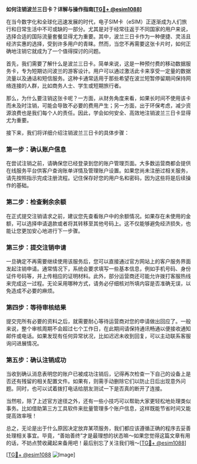 **如何注销波兰三日卡？详解与操作指南[[TG💪+ @esim1088](https://t.me/s/esim1088)]**

在当今数字化和全球化迅速发展的时代，电子SIM卡（eSIM）正逐渐成为人们旅行和日常生活中不可或缺的一部分。尤其是对于经常往返于不同国家的用户来说，选择合适的国际流量套餐显得尤为重要。其中，波兰三日卡作为一种便捷、灵活且经济实惠的选择，受到许多用户的青睐。然而，当您不再需要这张卡片时，如何正确地注销它就成为了一个值得探讨的问题。

首先，我们需要了解什么是波兰三日卡。简单来说，这是一种预付费的移动数据服务卡，专为短期访问波兰的游客设计。用户可以通过激活此卡来享受一定量的数据流量以及通话和短信服务。这种卡通常适用于那些希望在波兰短暂停留期间保持网络连接的人群，比如商务人士、学生或短期旅行者。

那么，为什么要注销这张卡呢？一方面，从财务角度来看，如果长时间不使用该卡而未及时注销，可能会导致不必要的费用产生；另一方面，出于环保考虑，减少资源浪费也是我们每个人的责任。因此，学会如何安全、高效地注销波兰三日卡显得尤为重要。

接下来，我们将详细介绍注销波兰三日卡的具体步骤：

### 第一步：确认账户信息

在尝试注销之前，请确保您已经登录到您的账户管理页面。大多数运营商都会提供在线服务平台供客户查询账单详情及管理账户设置。如果您尚未注册过相关服务，请先按照指示完成注册流程。记住保存好您的用户名和密码，因为这些将是后续操作的基础。

### 第二步：检查剩余余额

在正式提交注销请求之前，建议您先查看账户中的余额情况。如果存在未使用的金额，可以选择申请退款或者将其转移至其他号码上。这不仅能够避免经济损失，也能让您更加安心地进行下一步骤。

### 第三步：提交注销申请

一旦确定不再需要继续使用该服务后，您可以直接通过官方网站上的客户服务界面发起注销申请。通常情况下，系统会要求填写一些基本信息，例如手机号码、身份证件号码等，并上传相应的证明材料。此外，部分运营商还可能允许拨打客服热线来完成这一过程。无论采用哪种方式，请务必仔细核对所填内容是否准确无误，以免造成不必要的麻烦。

### 第四步：等待审核结果

提交完所有必要的资料之后，就需要耐心等待运营商对您的申请做出回应了。一般来说，整个审核周期不会超过七个工作日，在此期间请保持通讯畅通以便接收通知邮件或电话。如果发现有任何异常状况，比如迟迟未收到回复，可以主动联系客服询问进展情况。

### 第五步：确认注销成功

当收到确认消息表明您的账户已被成功注销后，记得再次检查一下自己的设备上是否还有残留的相关配置文件。如果有，则需手动删除它们以防止日后出现意外问题。同时，也可以试着拨打电话给朋友测试一下是否真的断开了连接。

当然啦，除了上述官方途径之外，还有一些小技巧可以帮助大家更轻松地处理类似事务。比如借助第三方工具软件来批量管理多个账户信息，这样既能节省时间又能提高效率哦！

总之，无论是出于什么原因决定放弃某项服务，我们都应该遵循正确的程序去妥善处理相关事宜。毕竟，“善始善终”才是最理想的状态嘛～如果您觉得这篇文章有用的话，不妨点赞收藏起来备用吧！最后别忘了关注我们哦～[[TG💪+ @esim1088](https://t.me/s/esim1088)] 

[[TG💪+ @esim1088](https://t.me/s/esim1088) ![Image](https://i.postimg.cc/4NQfJmqS/Snipaste-2025-05-13-00-14-12.png)]